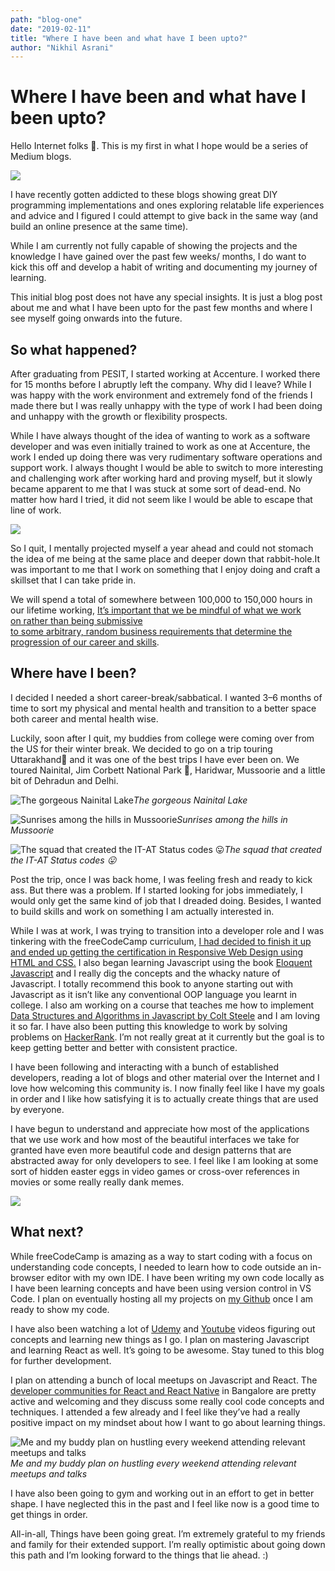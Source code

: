 ```yaml
---
path: "blog-one"
date: "2019-02-11"
title: "Where I have been and what have I been upto?"
author: "Nikhil Asrani"
---
```


# Where I have been and what have I been upto?

Hello Internet folks 👋. This is my first in what I hope would be a series of Medium blogs.

![](https://cdn-images-1.medium.com/max/2000/1*q98_qb75VG1UgsrMkrutAg.gif)

I have recently gotten addicted to these blogs showing great DIY programming implementations and ones exploring relatable life experiences and advice and I figured I could attempt to give back in the same way (and build an online presence at the same time).

While I am currently not fully capable of showing the projects and the knowledge I have gained over the past few weeks/ months, I do want to kick this off and develop a habit of writing and documenting my journey of learning.

This initial blog post does not have any special insights. It is just a blog post about me and what I have been upto for the past few months and where I see myself going onwards into the future.

## So what happened?

After graduating from PESIT, I started working at Accenture. I worked there for 15 months before I abruptly left the company. Why did I leave? While I was happy with the work environment and extremely fond of the friends I made there but I was really unhappy with the type of work I had been doing and unhappy with the growth or flexibility prospects.

While I have always thought of the idea of wanting to work as a software developer and was even initially trained to work as one at Accenture, the work I ended up doing there was very rudimentary software operations and support work. I always thought I would be able to switch to more interesting and challenging work after working hard and proving myself, but it slowly became apparent to me that I was stuck at some sort of dead-end. No matter how hard I tried, it did not seem like I would be able to escape that line of work.

![](https://cdn-images-1.medium.com/max/2000/1*1SxfxdFRyiR6b15wWFiJkw.gif)

So I quit, I mentally projected myself a year ahead and could not stomach the idea of me being at the same place and deeper down that rabbit-hole.It was important to me that I work on something that I enjoy doing and craft a skillset that I can take pride in.

We will spend a total of somewhere between 100,000 to 150,000 hours in our lifetime working, [It’s important that we be mindful of what we work on rather than being submissive to some arbitrary, random business requirements that determine the progression of our career and skills](https://waitbutwhy.com/2018/04/picking-career.html).

## Where have I been?

I decided I needed a short career-break/sabbatical. I wanted 3–6 months of time to sort my physical and mental health and transition to a better space both career and mental health wise.

Luckily, soon after I quit, my buddies from college were coming over from the US for their winter break. We decided to go on a trip touring Uttarakhand🗻 and it was one of the best trips I have ever been on. We toured Nainital, Jim Corbett National Park 🐅, Haridwar, Mussoorie and a little bit of Dehradun and Delhi.

![The gorgeous Nainital Lake](https://cdn-images-1.medium.com/max/9216/1*5PrEE_W79JjB3CxKv8PEow.jpeg)_The gorgeous Nainital Lake_

![Sunrises among the hills in Mussoorie](https://cdn-images-1.medium.com/max/10368/1*GjbM57_niCf2lgvgPR9ilQ.jpeg)_Sunrises among the hills in Mussoorie_

![The squad that created the IT-AT Status codes 😛](https://cdn-images-1.medium.com/max/9216/1*3yAc_pbMqsczf17sbhwkHQ.jpeg)_The squad that created the IT-AT Status codes 😛_

Post the trip, once I was back home, I was feeling fresh and ready to kick ass. But there was a problem. If I started looking for jobs immediately, I would only get the same kind of job that I dreaded doing. Besides, I wanted to build skills and work on something I am actually interested in.

While I was at work, I was trying to transition into a developer role and I was tinkering with the freeCodeCamp curriculum, [I had decided to finish it up and ended up getting the certification in Responsive Web Design using HTML and CSS.](https://www.freecodecamp.org/certification/nikhilasrani/responsive-web-design) I also began learning Javascript using the book [Eloquent Javascript](https://eloquentjavascript.net/) and I really dig the concepts and the whacky nature of Javascript. I totally recommend this book to anyone starting out with Javascript as it isn’t like any conventional OOP language you learnt in college. I also am working on a course that teaches me how to implement [Data Structures and Algorithms in Javascript by Colt Steele](https://www.udemy.com/js-algorithms-and-data-structures-masterclass/) and I am loving it so far. I have also been putting this knowledge to work by solving problems on [HackerRank](https://www.hackerrank.com/nikhilasrani). I’m not really great at it currently but the goal is to keep getting better and better with consistent practice.

I have been following and interacting with a bunch of established developers, reading a lot of blogs and other material over the Internet and I love how welcoming this community is. I now finally feel like I have my goals in order and I like how satisfying it is to actually create things that are used by everyone.

I have begun to understand and appreciate how most of the applications that we use work and how most of the beautiful interfaces we take for granted have even more beautiful code and design patterns that are abstracted away for only developers to see. I feel like I am looking at some sort of hidden easter eggs in video games or cross-over references in movies or some really really dank memes.

![](https://cdn-images-1.medium.com/max/2000/1*WdIIItMXbavf1agGtyVAHQ.gif)

## What next?

While freeCodeCamp is amazing as a way to start coding with a focus on understanding code concepts, I needed to learn how to code outside an in-browser editor with my own IDE. I have been writing my own code locally as I have been learning concepts and have been using version control in VS Code. I plan on eventually hosting all my projects on [my Github](https://github.com/nikhilasrani) once I am ready to show my code.

I have also been watching a lot of [Udemy](https://www.udemy.com/the-complete-javascript-course/) and [Youtube](https://www.youtube.com/channel/UC29ju8bIPH5as8OGnQzwJyA) videos figuring out concepts and learning new things as I go. I plan on mastering Javascript and learning React as well. It’s going to be awesome. Stay tuned to this blog for further development.

I plan on attending a bunch of local meetups on Javascript and React. The [developer communities for React and React Native](https://www.meetup.com/ReactJS-Bangalore/) in Bangalore are pretty active and welcoming and they discuss some really cool code concepts and techniques. I attended a few already and I feel like they’ve had a really positive impact on my mindset about how I want to go about learning things.

![Me and my buddy plan on hustling every weekend attending relevant meetups and talks](https://cdn-images-1.medium.com/max/9216/1*UCAwU-RPA2yxdumh95pJkQ.jpeg)_Me and my buddy plan on hustling every weekend attending relevant meetups and talks_

I have also been going to gym and working out in an effort to get in better shape. I have neglected this in the past and I feel like now is a good time to get things in order.

All-in-all, Things have been going great. I’m extremely grateful to my friends and family for their extended support. I’m really optimistic about going down this path and I’m looking forward to the things that lie ahead. :)
